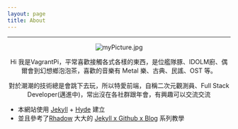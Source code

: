 ```yaml
---
layout: page
title: About 
---
```


<hr>
<div style="text-align: center">
  <img data-no-retina="true" class="avatar" src="https://res.cloudinary.com/cakeresume/image/upload/v1494230950/ifkjm068hoiovu9onb5q.png" alt="myPicture.jpg">
<br>
<p class="message">
  Hi 我是VagrantPi，平常喜歡接觸各式各樣的東西，是位艦隊豚、IDOLM廚、偶爾會到幻想鄉泡泡茶，喜歡的音樂有 Metal 樂、古典、民謠、OST 等。
</p>
<p class="message">
  對於潮潮的技術總是會跳下去玩，所以特愛前端，自稱二次元觀測員、Full Stack Developer(邁進中)，常出沒在各社群跟年會，有興趣可以交流交流
</p>

</div>

- 本網站使用 [Jekyll](https://jekyllrb.com/) + [Hyde](https://github.com/poole/hyde) 建立
- 並且參考了[Rhadow](https://github.com/Rhadow) 大大的 [Jekyll x Github x Blog](https://rhadow.github.io/2015/02/18/Jekyll-x-Github-x-Blog-Part1/) 系列教學



